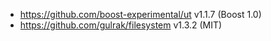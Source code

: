 
* https://github.com/boost-experimental/ut v1.1.7 (Boost 1.0)
* https://github.com/gulrak/filesystem v1.3.2 (MIT)
